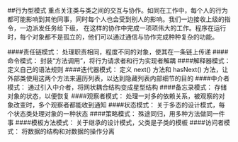 ##行为型模式
重点关注类与类之间的交互与协作。如同在工作中，每个人的行为都可能影响到其他同事，同时每个人也会受到别人的影响。我们一边接收上级的指令，一边派发任务给下级，
在这样的协作中完成一项项伟大的工作。程序在运行时，每个对象都不是孤立的，他们可以通过通信与协作完成种种复杂的功能。


####责任链模式：
处理职责相同，程度不同的对象，使其在一条链上传递
####命令模式：
封装“方法调用”，将行为请求者和行为实现者解耦
####解释器模式：
定义自己的语法规则
####迭代器模式：
定义 next() 方法和 hasNext() 方法，让外部类使用这两个方法来遍历列表，以达到隐藏列表内部细节的目的
####中介者模式：
通过引入中介者，将网状耦合结构变成星型结构
####备忘录模式：
存储对象的状态，以便恢复
####观察者模式：
处理一对多的依赖关系，被观察的对象改变时，多个观察者都能收到通知
####状态模式：
关于多态的设计模式，每个状态类处理对象的一种状态
####策略模式：
殊途同归，用多种方法做同一件事
####模板方法模式：
关于继承的设计模式，父类是子类的模板
####访问者模式：
将数据的结构和对数据的操作分离
